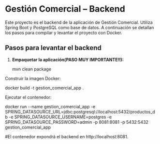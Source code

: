 
# Gestión Comercial – Backend

Este proyecto es el backend de la aplicación de Gestión Comercial. Utiliza Spring Boot y PostgreSQL como base de datos. A continuación se detallan los pasos para compilar y levantar el proyecto con Docker.


## Pasos para levantar el backend

1. **Empaquetar la aplicación(PASO MUY IMPORTANTE!!):**

   mvn clean package


Construir la imagen Docker:

docker build -t gestion_comercial_app .


Ejecutar el contenedor:


docker run --name gestion_comercial_app -e SPRING_DATASOURCE_URL=jdbc:postgresql://localhost:5432/productos_db -e SPRING_DATASOURCE_USERNAME=postgres -e SPRING_DATASOURCE_PASSWORD=admin -p 8081:8081 -p 5432:5432 gestion_comercial_app

#El contenedor expondrá el backend en http://localhost:8081.